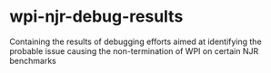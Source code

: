 # wpi-njr-debug-results
Containing the results of debugging efforts aimed at identifying the probable issue causing the non-termination of WPI on certain NJR benchmarks
